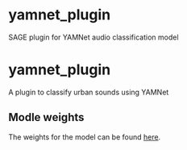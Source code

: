 # yamnet_plugin
SAGE plugin for YAMNet audio classification model 

# yamnet_plugin
A plugin to classify urban sounds using YAMNet
## Modle weights
The weights for the model can be found [here](https://tfhub.dev/google/lite-model/yamnet/tflite/1?lite-format=tflite).

